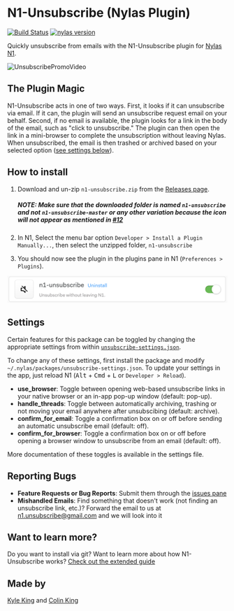 # N1-Unsubscribe (Nylas Plugin)
[![Build Status](https://travis-ci.org/colinking/n1-unsubscribe.svg?branch=master)](https://travis-ci.org/colinking/n1-unsubscribe)
<a href="https://github.com/nylas/N1">
    <img src="https://img.shields.io/badge/nylas-0.4.38-brightgreen.svg"
         alt="nylas version">
</a>

Quickly unsubscribe from emails with the N1-Unsubscribe plugin for [Nylas N1](https://www.nylas.com/n1).

![UnsubscribePromoVideo](.github/UnsubscribePromoVideo.gif)

## The Plugin Magic

N1-Unsubscribe acts in one of two ways. First, it looks if it can unsubscribe via email. If it can, the plugin will send an unsubscribe request email on your behalf. Second, if no email is available, the plugin looks for a link in the body of the email, such as "click to unsubscribe." The plugin can then open the link in a mini-browser to complete the unsubscription without leaving Nylas. When unsubscribed, the email is then trashed or archived based on your selected option ([see settings below](https://github.com/colinking/n1-unsubscribe#settings)).

## How to install

<!-- [![Download n1-unsubscribe](https://cdn.rawgit.com/colinking/n1-unsubscribe/master/.github/download.svg)](https://github.com/colinking/n1-unsubscribe/raw/master/dist/n1-unsubscribe.zip) -->

1. Download and un-zip `n1-unsubscribe.zip` from the [Releases page](https://github.com/colinking/n1-unsubscribe/releases/latest).

    ##### NOTE: Make sure that the downloaded folder is named `n1-unsubscribe` and not `n1-unsubscribe-master` or any other variation because the icon will not appear as mentioned in [#12](https://github.com/colinking/n1-unsubscribe/issues/12)

2. In N1, Select the menu bar option `Developer > Install a Plugin Manually...`, then select the unzipped folder, `n1-unsubscribe`

3. You should now see the plugin in the plugins pane in N1 (`Preferences > Plugins`).

![PluginsPage](.github/NylasPluginPane.png)

## Settings

Certain features for this package can be toggled by changing the appropriate settings from within [`unsubscribe-settings.json`](https://github.com/colinking/n1-unsubscribe/blob/master/unsubscribe-settings.json).

To change any of these settings, first install the package and modify `~/.nylas/packages/unsubscribe-settings.json`. To update your settings in the app, just reload N1 (<kbd>Alt</kbd> + <kbd>Cmd</kbd> + <kbd>L</kbd> or `Developer > Reload`).

- **use_browser**: Toggle between opening web-based unsubscribe links in your native browser or an in-app pop-up window (default: pop-up).
- **handle_threads**: Toggle between automatically archiving, trashing or not moving your email anywhere after unsubscibing (default: archive).
- **confirm_for_email**: Toggle a confirmation box on or off before sending an automatic unsubscribe email (default: off).
- **confirm_for_browser**: Toggle a confirmation box on or off before opening a browser window to unsubscribe from an email (default: off).

More documentation of these toggles is available in the settings file.

## Reporting Bugs

- **Feature Requests or Bug Reports**: Submit them through the [issues pane][issues]
- **Mishandled Emails**: Find something that doesn't work (not finding an unsubscribe link, etc.)? Forward the email to us at <a href="mailto:n1.unsubscribe@gmail.com">n1.unsubscribe@gmail.com</a> and we will look into it

## Want to learn more?

Do you want to install via git? Want to learn more about how N1-Unsubscribe works? [Check out the extended guide](CONTRIBUTING.md)

## Made by
[Kyle King](http://kyleking.me) and [Colin King](http://colinking.co)

[issues]: https://github.com/colinking/n1-unsubscribe/issues
